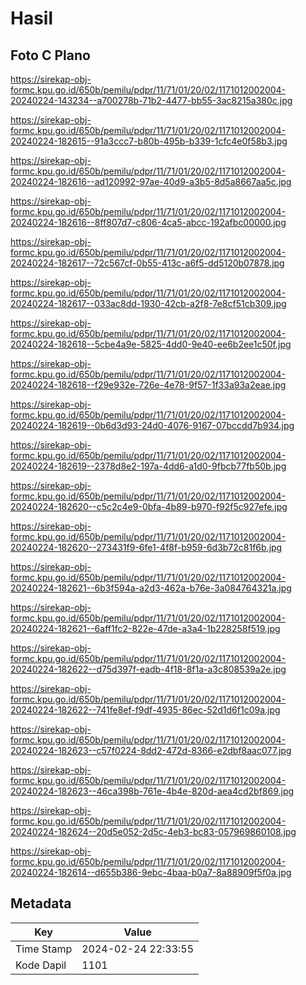 # Hasil

## Foto C Plano

https://sirekap-obj-formc.kpu.go.id/650b/pemilu/pdpr/11/71/01/20/02/1171012002004-20240224-143234--a700278b-71b2-4477-bb55-3ac8215a380c.jpg

https://sirekap-obj-formc.kpu.go.id/650b/pemilu/pdpr/11/71/01/20/02/1171012002004-20240224-182615--91a3ccc7-b80b-495b-b339-1cfc4e0f58b3.jpg

https://sirekap-obj-formc.kpu.go.id/650b/pemilu/pdpr/11/71/01/20/02/1171012002004-20240224-182616--ad120992-97ae-40d9-a3b5-8d5a8667aa5c.jpg

https://sirekap-obj-formc.kpu.go.id/650b/pemilu/pdpr/11/71/01/20/02/1171012002004-20240224-182616--8ff807d7-c806-4ca5-abcc-192afbc00000.jpg

https://sirekap-obj-formc.kpu.go.id/650b/pemilu/pdpr/11/71/01/20/02/1171012002004-20240224-182617--72c567cf-0b55-413c-a6f5-dd5120b07878.jpg

https://sirekap-obj-formc.kpu.go.id/650b/pemilu/pdpr/11/71/01/20/02/1171012002004-20240224-182617--033ac8dd-1930-42cb-a2f8-7e8cf51cb309.jpg

https://sirekap-obj-formc.kpu.go.id/650b/pemilu/pdpr/11/71/01/20/02/1171012002004-20240224-182618--5cbe4a9e-5825-4dd0-9e40-ee6b2ee1c50f.jpg

https://sirekap-obj-formc.kpu.go.id/650b/pemilu/pdpr/11/71/01/20/02/1171012002004-20240224-182618--f29e932e-726e-4e78-9f57-1f33a93a2eae.jpg

https://sirekap-obj-formc.kpu.go.id/650b/pemilu/pdpr/11/71/01/20/02/1171012002004-20240224-182619--0b6d3d93-24d0-4076-9167-07bccdd7b934.jpg

https://sirekap-obj-formc.kpu.go.id/650b/pemilu/pdpr/11/71/01/20/02/1171012002004-20240224-182619--2378d8e2-197a-4dd6-a1d0-9fbcb77fb50b.jpg

https://sirekap-obj-formc.kpu.go.id/650b/pemilu/pdpr/11/71/01/20/02/1171012002004-20240224-182620--c5c2c4e9-0bfa-4b89-b970-f92f5c927efe.jpg

https://sirekap-obj-formc.kpu.go.id/650b/pemilu/pdpr/11/71/01/20/02/1171012002004-20240224-182620--273431f9-6fe1-4f8f-b959-6d3b72c81f6b.jpg

https://sirekap-obj-formc.kpu.go.id/650b/pemilu/pdpr/11/71/01/20/02/1171012002004-20240224-182621--6b3f594a-a2d3-462a-b76e-3a084764321a.jpg

https://sirekap-obj-formc.kpu.go.id/650b/pemilu/pdpr/11/71/01/20/02/1171012002004-20240224-182621--6aff1fc2-822e-47de-a3a4-1b228258f519.jpg

https://sirekap-obj-formc.kpu.go.id/650b/pemilu/pdpr/11/71/01/20/02/1171012002004-20240224-182622--d75d397f-eadb-4f18-8f1a-a3c808539a2e.jpg

https://sirekap-obj-formc.kpu.go.id/650b/pemilu/pdpr/11/71/01/20/02/1171012002004-20240224-182622--741fe8ef-f9df-4935-86ec-52d1d6f1c09a.jpg

https://sirekap-obj-formc.kpu.go.id/650b/pemilu/pdpr/11/71/01/20/02/1171012002004-20240224-182623--c57f0224-8dd2-472d-8366-e2dbf8aac077.jpg

https://sirekap-obj-formc.kpu.go.id/650b/pemilu/pdpr/11/71/01/20/02/1171012002004-20240224-182623--46ca398b-761e-4b4e-820d-aea4cd2bf869.jpg

https://sirekap-obj-formc.kpu.go.id/650b/pemilu/pdpr/11/71/01/20/02/1171012002004-20240224-182624--20d5e052-2d5c-4eb3-bc83-057969860108.jpg

https://sirekap-obj-formc.kpu.go.id/650b/pemilu/pdpr/11/71/01/20/02/1171012002004-20240224-182614--d655b386-9ebc-4baa-b0a7-8a88909f5f0a.jpg


## Metadata

| Key        | Value               |
| ---------- | ------------------- |
| Time Stamp | 2024-02-24 22:33:55 |
| Kode Dapil | 1101                |



